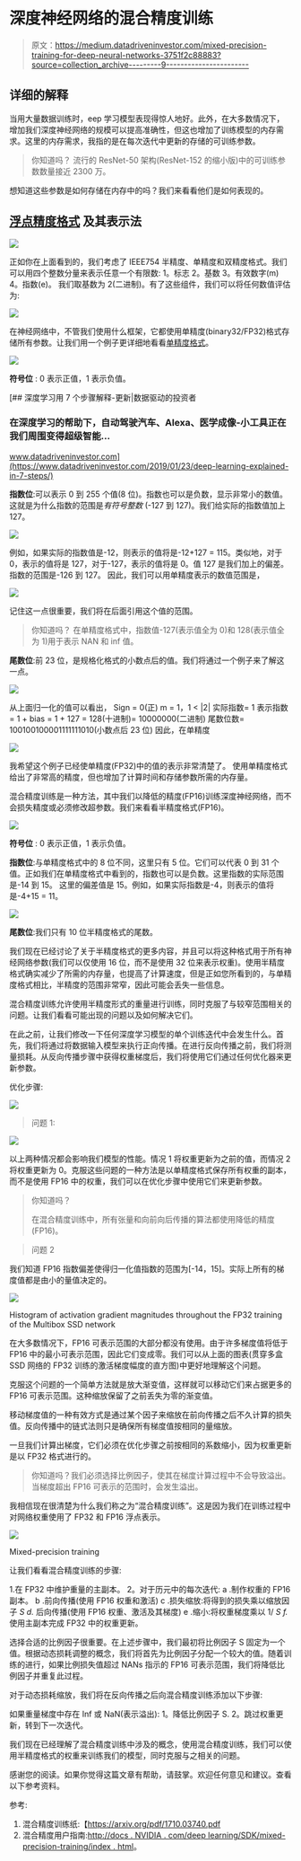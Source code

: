 # 深度神经网络的混合精度训练

> 原文：<https://medium.datadriveninvestor.com/mixed-precision-training-for-deep-neural-networks-3751f2c88883?source=collection_archive---------9----------------------->

## 详细的解释

当用大量数据训练时，eep 学习模型表现得惊人地好。此外，在大多数情况下，增加我们深度神经网络的规模可以提高准确性，但这也增加了训练模型的内存需求。这里的内存需求，我指的是在每次迭代中更新的存储的可训练参数。

> 你知道吗？
> 流行的 ResNet-50 架构(ResNet-152 的缩小版)中的可训练参数数量接近 2300 万。

想知道这些参数是如何存储在内存中的吗？我们来看看他们是如何表现的。

## [**浮点精度格式**](https://en.wikipedia.org/wiki/Floating-point_arithmetic) **及其表示法**

![](img/1153c96263bbfb06c0b77119deb12fe0.png)

正如你在上面看到的，我们考虑了 IEEE754 半精度、单精度和双精度格式。我们可以用四个整数分量来表示任意一个有限数:
1。标志 2。基数 3。有效数字(m) 4。指数(e)。
我们取基数为 2(二进制)。有了这些组件，我们可以将任何数值评估为:

![](img/5b109e4f08535475a28db6e3b5c2c242.png)

在神经网络中，不管我们使用什么框架，它都使用单精度(binary32/FP32)格式存储所有参数。让我们用一个例子更详细地看看[单精度格式](https://en.wikipedia.org/wiki/Single-precision_floating-point_format)。

![](img/6a41ae94c8896049e7d326f791e1e424.png)

**符号位** : 0 表示正值，1 表示负值。

[](https://www.datadriveninvestor.com/2019/01/23/deep-learning-explained-in-7-steps/) [## 深度学习用 7 个步骤解释-更新|数据驱动的投资者

### 在深度学习的帮助下，自动驾驶汽车、Alexa、医学成像-小工具正在我们周围变得超级智能…

www.datadriveninvestor.com](https://www.datadriveninvestor.com/2019/01/23/deep-learning-explained-in-7-steps/) 

**指数位**:可以表示 0 到 255 个值(8 位)。指数也可以是负数，显示非常小的数值。这就是为什么指数的范围是*有符号整数* (-127 到 127)。我们给实际的指数值加上 127。

![](img/8919d365071a46ac50032f9f3fac2ef5.png)

例如，如果实际的指数值是-12，则表示的值将是-12+127 = 115。类似地，对于 0，表示的值将是 127，对于-127，表示的值将是 0。值 127 是我们加上的偏差。指数的范围是-126 到 127。
因此，我们可以用单精度表示的数值范围是，

![](img/f3767ce630e5f2217e68e52cda7e5dff.png)

记住这一点很重要，我们将在后面引用这个值的范围。

> 你知道吗？
> 在单精度格式中，指数值-127(表示值全为 0)和 128(表示值全为 1)用于表示 NAN 和 inf 值。

**尾数位**:前 23 位，是规格化格式的小数点后的值。我们将通过一个例子来了解这一点。

![](img/b0f394abfb09960d6ba05bf47a67c26c.png)

从上面归一化的值可以看出，
Sign = 0(正)
m = 1，1 < |2|
实际指数= 1
表示指数= 1 + bias = 1 + 127 = 128(十进制)= 10000000(二进制)
尾数位数= 100100100001111111010(小数点后 23 位)
因此，在单精度

![](img/01129e4eade2bc1ca2d3eef661e62afd.png)

我希望这个例子已经使单精度(FP32)中的值的表示非常清楚了。
使用单精度格式给出了非常高的精度，但也增加了计算时间和存储参数所需的内存量。

混合精度训练是一种方法，其中我们以降低的精度(FP16)训练深度神经网络，而不会损失精度或必须修改超参数。我们来看看半精度格式(FP16)。

![](img/61a12e006fe6dda845864e9f64a23f57.png)

**符号位** : 0 表示正值，1 表示负值。

**指数位**:与单精度格式中的 8 位不同，这里只有 5 位。它们可以代表 0 到 31 个值。正如我们在单精度格式中看到的，指数也可以是负数。这里指数的实际范围是-14 到 15。
这里的偏差值是 15。例如，如果实际指数是-4，则表示的值将是-4+15 = 11。

![](img/227c4d24e614869567db5169348607dc.png)

**尾数位**:我们只有 10 位半精度格式的尾数。

我们现在已经讨论了关于半精度格式的更多内容，并且可以将这种格式用于所有神经网络参数(我们可以仅使用 16 位，而不是使用 32 位来表示权重)。使用半精度格式确实减少了所需的内存量，也提高了计算速度，但是正如您所看到的，与单精度格式相比，半精度的范围非常窄，因此可能会丢失一些信息。

混合精度训练允许使用半精度形式的重量进行训练，同时克服了与较窄范围相关的问题。让我们看看可能出现的问题以及如何解决它们。

在此之前，让我们修改一下任何深度学习模型的单个训练迭代中会发生什么。首先，我们将通过将数据输入模型来执行正向传播。在进行反向传播之前，我们将测量损耗。从反向传播步骤中获得权重梯度后，我们将使用它们通过任何优化器来更新参数。

优化步骤:

![](img/3633e9c5ba94264cc535a9539079618a.png)

> 问题 1:

![](img/1efa5e4c8b60d07c98e0e6deb64fc367.png)

以上两种情况都会影响我们模型的性能。情况 1 将权重更新为之前的值，而情况 2 将权重更新为 0。克服这些问题的一种方法是以单精度格式保存所有权重的副本，而不是使用 FP16 中的权重，我们可以在优化步骤中使用它们来更新参数。

> 你知道吗？
> 
> 在混合精度训练中，所有张量和向前向后传播的算法都使用降低的精度(FP16)。

> 问题 2

我们知道 FP16 指数偏差使得归一化值指数的范围为[-14，15]。实际上所有的梯度值都是由小的量值决定的。

![](img/2bb327da4c89ffe7f0825f103382c2d6.png)

Histogram of activation gradient magnitudes throughout the FP32 training of the Multibox SSD network

在大多数情况下，FP16 可表示范围的大部分都没有使用。由于许多梯度值将低于 FP16 中的最小可表示范围，因此它们变成零。我们可以从上面的图表(贯穿多盒 SSD 网络的 FP32 训练的激活梯度幅度的直方图)中更好地理解这个问题。

克服这个问题的一个简单方法就是放大渐变值，这样就可以移动它们来占据更多的 FP16 可表示范围。这种缩放保留了之前丢失为零的渐变值。

移动梯度值的一种有效方式是通过某个因子来缩放在前向传播之后不久计算的损失值。反向传播中的链式法则只是确保所有梯度值按相同的量缩放。

一旦我们计算出梯度，它们必须在优化步骤之前按相同的系数缩小，因为权重更新是以 FP32 格式进行的。

> 你知道吗？我们必须选择比例因子，使其在梯度计算过程中不会导致溢出。当梯度超出 FP16 可表示的范围时，会发生溢出。

我相信现在很清楚为什么我们称之为“混合精度训练”。这是因为我们在训练过程中对网络权重使用了 FP32 和 FP16 浮点表示。

![](img/9ee70261c217bc129d0faf810baeb3f6.png)

Mixed-precision training

让我们看看混合精度训练的步骤:

1.在 FP32 中维护重量的主副本。
2。对于历元中的每次迭代:
a .制作权重的 FP16 副本。
b .前向传播(使用 FP16 权重和激活)
c .损失缩放:将得到的损失乘以缩放因子 *S
d.* 后向传播(使用 FP16 权重、激活及其梯度)
e .缩小:将权重梯度乘以 1/ *S
f.* 使用主副本完成 FP32 中的权重更新。

选择合适的比例因子很重要。在上述步骤中，我们最初将比例因子 S 固定为一个值。根据动态损耗调整的概念，我们将首先为比例因子分配一个较大的值。随着训练的进行，如果比例损失值超过 NANs 指示的 FP16 可表示范围，我们将降低比例因子并重复此过程。

对于动态损耗缩放，我们将在反向传播之后向混合精度训练添加以下步骤:

如果重量梯度中存在 Inf 或 NaN(表示溢出):
1。降低比例因子 S.
2。跳过权重更新，转到下一次迭代。

我们现在已经理解了混合精度训练中涉及的概念，使用混合精度训练，我们可以使用半精度格式的权重来训练我们的模型，同时克服与之相关的问题。

感谢您的阅读。如果你觉得这篇文章有帮助，请鼓掌。欢迎任何意见和建议。查看以下参考资料。

参考:

1.  混合精度训练纸:【https://arxiv.org/pdf/1710.03740.pdf 
2.  混合精度用户指南:[http://docs . NVIDIA . com/deep learning/SDK/mixed-precision-training/index . html](http://docs.nvidia.com/deeplearning/sdk/mixed-precision-training/index.html)。